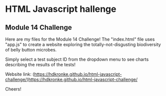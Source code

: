 # HTML Javascript hallenge
## Module 14 Challenge

Here are my files for the Module 14 Challenge! The "index.html" file uses "app.js" to create a website exploring the totally-not-disgusting biodiversity of belly button microbes.

Simply select a test subject ID from the dropdown menu to see charts describing the results of the tests!

Website link: (https://hdkronke.github.io/html-javascript-challenge/)https://hdkronke.github.io/html-javascript-challenge/

Cheers!
